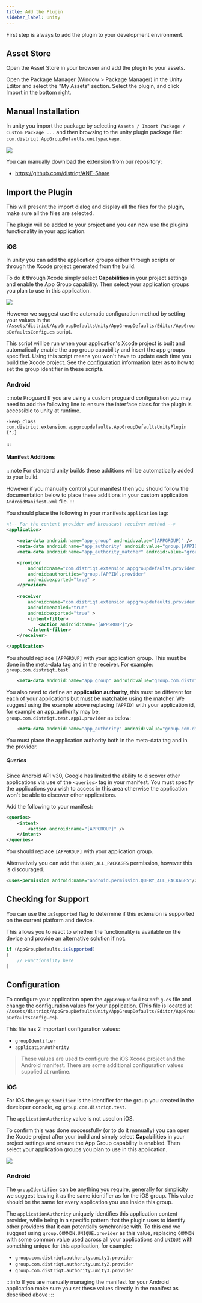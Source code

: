 ```yaml
---
title: Add the Plugin
sidebar_label: Unity
---
```


First step is always to add the plugin to your development environment. 


## Asset Store

Open the Asset Store in your browser and add the plugin to your assets.

Open the Package Manager (Window > Package Manager) in the Unity Editor and select the "My Assets" section. Select the plugin, and click Import in the bottom right.


## Manual Installation

In unity you import the package by selecting `Assets / Import Package / Custom Package ...` and then browsing to the unity plugin package file: `com.distriqt.AppGroupDefaults.unitypackage`.

![](images/unity-import-package.png)

You can manually download the extension from our repository:

- https://github.com/distriqt/ANE-Share



## Import the Plugin


This will present the import dialog and display all the files for the plugin, make sure all the files are selected.

The plugin will be added to your project and you can now use the plugins functionality in your application.


### iOS

In unity you can add the application groups either through scripts or through the Xcode project generated from the build.

To do it through Xcode simply select **Capabilities** in your project settings and enable the App Group capability. Then select your application groups you plan to use in this application. 

![](images/unity-xcode-capabilities.png)

However we suggest use the automatic configuration method by setting your values in the `/Assets/distriqt/AppGroupDefaultsUnity/AppGroupDefaults/Editor/AppGroupDefaultsConfig.cs` script.

This script will be run when your application's Xcode project is built and automatically enable the app group capability and insert the app groups specified. Using this script means you won't have to update each time you build the Xcode project. See the [configuration](#configuration) information later as to how to set the group identifier in these scripts.






### Android

:::note Proguard
If you are using a custom proguard configuration you may need to add the following line to ensure the interface class for the plugin is accessible to unity at runtime.

```
-keep class com.distriqt.extension.appgroupdefaults.AppGroupDefaultsUnityPlugin {*;}
```
:::


#### Manifest Additions 

:::note 
For standard unity builds these additions will be automatically added to your build. 

However if you manually control your manifest then you should follow the documentation below to place these additions in your custom application `AndroidManifest.xml` file. 
::: 

You should place the following in your manifests `application` tag:

```xml
<!-- For the content provider and broadcast receiver method -->
<application>
				
	<meta-data android:name="app_group" android:value="[APPGROUP]" />
	<meta-data android:name="app_authority" android:value="group.[APPID].provider" />
	<meta-data android:name="app_authority_matcher" android:value="group\\.(?:[a-z,1-9]{1,}\\.)*provider" />

	<provider
		android:name="com.distriqt.extension.appgroupdefaults.provider.SharedProvider"
		android:authorities="group.[APPID].provider"
		android:exported="true" >
	</provider>
		
	<receiver
		android:name="com.distriqt.extension.appgroupdefaults.provider.SharedContentChangedReceiver"
		android:enabled="true"
		android:exported="true" >
		<intent-filter>
			<action android:name="[APPGROUP]"/>
		</intent-filter>
	</receiver>

</application>
```


You should replace `[APPGROUP]` with your application group.
This must be done in the meta-data tag and in the receiver. 
For example: `group.com.distriqt.test`

```xml
	<meta-data android:name="app_group" android:value="group.com.distriqt.test" />
```


You also need to define an **application authority**, this must be different for
each of your applications but must be matchable using the matcher. We suggest using 
the example above replacing `[APPID]` with your application id, for example an app_authority 
may be, `group.com.distriqt.test.app1.provider` as below:

```xml
	<meta-data android:name="app_authority" android:value="group.com.distriqt.test.app1.provider" />
```

You must place the application authority both in the meta-data tag and in the provider.


##### Queries

Since Android API v30, Google has limited the ability to discover other applications via use of the `<queries>` tag in your manifest. You must specify the applications you wish to access in this area otherwise the application won't be able to discover other applications.

Add the following to your manifest:

```xml
<queries>
	<intent>
		<action android:name="[APPGROUP]" />
	</intent>
</queries>
```

You should replace `[APPGROUP]` with your application group.


Alternatively you can add the `QUERY_ALL_PACKAGES` permission, however this is discouraged.

```xml
<uses-permission android:name="android.permission.QUERY_ALL_PACKAGES"/>
```



## Checking for Support

You can use the `isSupported` flag to determine if this extension is supported on the current platform and device.

This allows you to react to whether the functionality is available on the device and provide an alternative solution if not.


```csharp
if (AppGroupDefaults.isSupported)
{
	// Functionality here
}
```




## Configuration

To configure your application open the `AppGroupDefaultsConfig.cs` file and change the configuration values for your application. (This file is located at `/Assets/distriqt/AppGroupDefaultsUnity/AppGroupDefaults/Editor/AppGroupDefaultsConfig.cs`).

This file has 2 important configuration values:

- `groupIdentifier`
- `applicationAuthority`

>
> These values are used to configure the iOS Xcode project and the Android manifest. There are some additional configuration values supplied at runtime.
>

### iOS  

For iOS the `groupIdentifier` is the identifier for the group you created in the developer console, eg `group.com.distriqt.test`. 

The `applicationAuthority` value is not used on iOS.

To confirm this was done successfully (or to do it manually) you can open the Xcode project after your build and simply select **Capabilities** in your project settings and ensure the App Group capability is enabled. Then select your application groups you plan to use in this application. 

![](images/unity-xcode-capabilities.png)


### Android

The `groupIdentifier` can be anything you require, generally for simplicity we suggest leaving it as the same identifier as for the iOS group. This value should be the same for every application you use inside this group.

The `applicationAuthority` uniquely identifies this application content provider, while being in a specific pattern that the plugin uses to identify other providers that it can potentially synchronise with. To this end we suggest using `group.COMMON.UNIQUE.provider` as this value, replacing `COMMON` with some common value used across all your applications and `UNIQUE` with something unique for this application, for example:

- `group.com.distriqt.authority.unity1.provider`
- `group.com.distriqt.authority.unity2.provider`
- `group.com.distriqt.authority.unity3.provider`

:::info
If you are manually managing the manifest for your Android application make sure you set these values directly in the manifest as described above
:::

